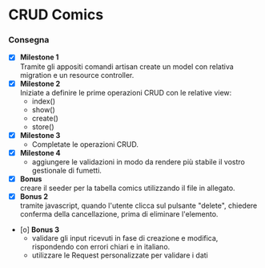 # CRUD Comics



### Consegna

- [x] **Milestone 1** <br/>
    Tramite gli appositi comandi artisan create un model con relativa migration e un resource controller.
- [x] **Milestone 2** <br/>
    Iniziate a definire le prime operazioni CRUD con le relative view:
    - index()
    - show()
    - create()
    - store()
- [x] **Milestone 3** <br/>
    - Completate le operazioni CRUD.
- [x] **Milestone 4** <br/>
    - aggiungere le validazioni in modo da rendere più stabile il vostro gestionale di fumetti.
- [x] **Bonus** <br/>
    creare il seeder per la tabella comics utilizzando il file in allegato.
- [x] **Bonus 2** <br/>
    tramite javascript, quando l'utente clicca sul pulsante "delete", chiedere conferma della cancellazione, prima di eliminare l'elemento.
- [o] **Bonus 3** <br/>
    - validare gli input ricevuti in fase di creazione e modifica, rispondendo con errori chiari e in italiano.
    - utilizzare le Request personalizzate per validare i dati
